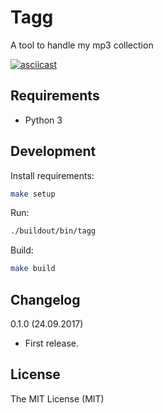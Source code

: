 # Tagg

A tool to handle my mp3 collection

[![asciicast](https://asciinema.org/a/ANaoLiSWILkIL8IAfbpUfgsZM.png)](https://asciinema.org/a/ANaoLiSWILkIL8IAfbpUfgsZM)

## Requirements

- Python 3

## Development

Install requirements:

```sh
make setup
```

Run:

```sh
./buildout/bin/tagg
```

Build:

```sh
make build
```

## Changelog

0.1.0 (24.09.2017)

- First release.

## License

The MIT License (MIT)
